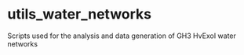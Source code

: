 # utils_water_networks
Scripts used for the analysis and data generation of GH3 HvExoI water networks
